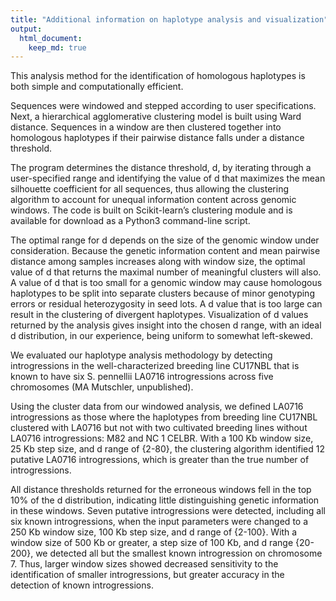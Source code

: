 ```yaml
---
title: "Additional information on haplotype analysis and visualization"
output: 
  html_document:
    keep_md: true
---
```


This analysis method for the identification of homologous haplotypes is both simple and computationally efficient. 

Sequences were windowed and stepped according to user specifications. Next, a hierarchical agglomerative clustering model is built using Ward distance. Sequences in a window are then clustered together into homologous haplotypes if their pairwise distance falls under a distance threshold. 

The program determines the distance threshold, d, by iterating through a user-specified range and identifying the value of d that maximizes the mean silhouette coefficient for all sequences, thus allowing the clustering algorithm to account for unequal information content across genomic windows. The code is built on Scikit-learn’s clustering module and is available for download as a Python3 command-line script.

The optimal range for d depends on the size of the genomic window under consideration. Because the genetic information content and mean pairwise distance among samples increases along with window size, the optimal value of d that returns the maximal number of meaningful clusters will also. A value of d that is too small for a genomic window may cause homologous haplotypes to be split into separate clusters because of minor genotyping errors or residual heterozygosity in seed lots. A d value that is too large can result in the clustering of divergent haplotypes. Visualization of d values returned by the analysis gives insight into the chosen d range, with an ideal d distribution, in our experience, being uniform to somewhat left-skewed.

We evaluated our haplotype analysis methodology by detecting introgressions in the well-characterized breeding line CU17NBL that is known to have six S. pennellii LA0716 introgressions across five chromosomes (MA Mutschler, unpublished). 

Using the cluster data from our windowed analysis, we defined LA0716 introgressions as those where the haplotypes from breeding line CU17NBL clustered with LA0716 but not with two cultivated breeding lines without LA0716 introgressions: M82 and NC 1 CELBR. With a 100 Kb window size, 25 Kb step size, and d range of {2-80}, the clustering algorithm identified 12 putative LA0716 introgressions, which is greater than the true number of introgressions. 

All distance thresholds returned for the erroneous windows fell in the top 10% of the d distribution, indicating little distinguishing genetic information in these windows. Seven putative introgressions were detected, including all six known introgressions, when the input parameters were changed to a 250 Kb window size, 100 Kb step size, and d range of {2-100}. With a window size of 500 Kb or greater, a step size of 100 Kb, and d range {20-200}, we detected all but the smallest known introgression on chromosome 7. Thus, larger window sizes showed decreased sensitivity to the identification of smaller introgressions, but greater accuracy in the detection of known introgressions.
